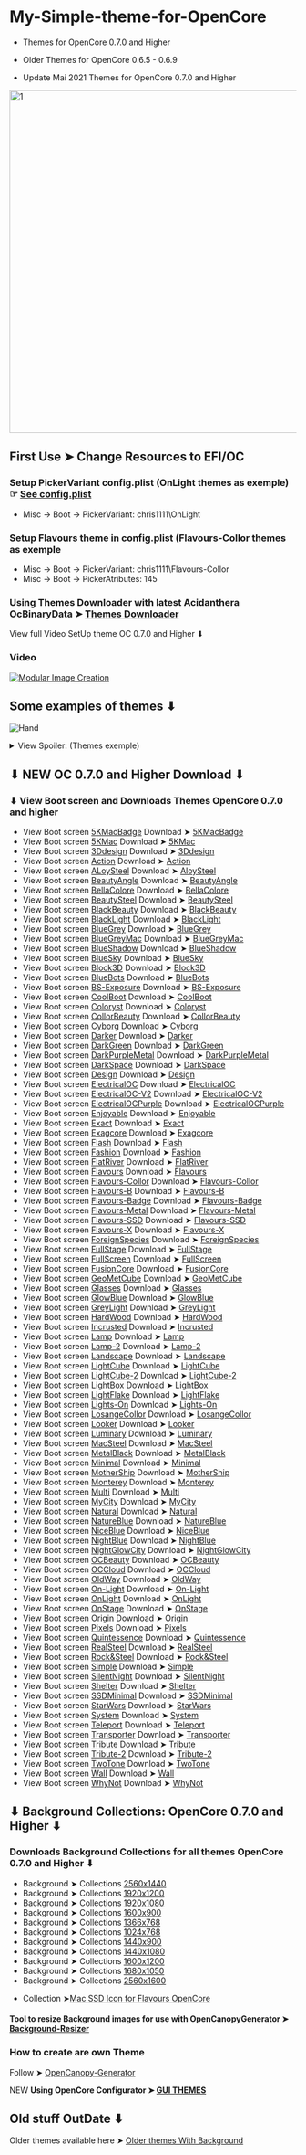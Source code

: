 # My-Simple-theme-for-OpenCore 
- Themes for OpenCore 0.7.0 and Higher
- Older Themes for OpenCore 0.6.5 - 0.6.9

- Update Mai 2021 Themes for OpenCore 0.7.0 and Higher

<img width="600" alt="1" src="https://github.com/chris1111/My-Simple-OC-Themes/raw/master/View%20Boot%200.7/Flavours-X.png">

## First Use ➤  Change Resources to EFI/OC

### Setup PickerVariant config.plist (OnLight themes as exemple)  ☞ [See config.plist](https://user-images.githubusercontent.com/6248794/118682984-f5ce0e00-b7ce-11eb-8e3c-52055b213607.png) 

- Misc -> Boot -> PickerVariant: chris1111\OnLight

### Setup Flavours theme in config.plist (Flavours-Collor themes as exemple

- Misc -> Boot -> PickerVariant: chris1111\Flavours-Collor
- Misc -> Boot -> PickerAtributes: 145

### Using Themes Downloader with latest Acidanthera OcBinaryData ➤ [Themes Downloader](https://github.com/chris1111/My-Simple-OC-Themes/blob/master/Themes%20Downloader.md)

View full Video SetUp theme OC 0.7.0 and Higher ⬇︎

### Video

[![Modular Image Creation](https://i.ibb.co/K5bFrB5/VIDEO.png)](https://youtu.be/Vro0z_DCaRk)

## Some examples of themes ⬇︎

![Hand](https://user-images.githubusercontent.com/6248794/126320160-fc31701d-4b93-48aa-b3d8-ff41f819b873.gif)
<details> <summary> View Spoiler: (Themes exemple)  </summary>

- Flavours-X
<img width="600" alt="1" src="https://github.com/chris1111/My-Simple-OC-Themes/raw/master/View%20Boot%200.7/Flavours-Badge.png">

- Flavours-X
<img width="600" alt="1" src="https://github.com/chris1111/My-Simple-OC-Themes/raw/master/View%20Boot%200.7/Flavours-X.png">

- Flash
<img width="600" alt="1" src="https://github.com/chris1111/My-Simple-OC-Themes/raw/master/View%20Boot%200.7/Flash.png">

- Flavours-Metal
<img width="600" alt="1" src="https://github.com/chris1111/My-Simple-OC-Themes/raw/master/View%20Boot%200.7/Flavours-Metal.png">

- System
<img width="600" alt="1" src="https://github.com/chris1111/My-Simple-OC-Themes/raw/master/View%20Boot%200.7/System.png">

- Flavours-Collor
<img width="600" alt="1" src="https://github.com/chris1111/My-Simple-OC-Themes/raw/master/View%20Boot%200.7/Flavours-Collor.png">

- Flavours-SSD
<img width="600" alt="1" src="https://github.com/chris1111/My-Simple-OC-Themes/raw/master/View%20Boot%200.7/Flavours-SSD.png">

- Flavours-B
<img width="600" alt="1" src="https://github.com/chris1111/My-Simple-OC-Themes/raw/master/View%20Boot%200.7/Flavours-B.png">

- Flavours
<img width="600" alt="1" src="https://github.com/chris1111/My-Simple-OC-Themes/raw/master/View%20Boot%200.7/Flavours.png">

- Looker
<img width="600" alt="1" src="https://github.com/chris1111/My-Simple-OC-Themes/raw/master/View%20Boot%200.7/Looker.png">

- Fashion
<img width="600" alt="1" src="https://github.com/chris1111/My-Simple-OC-Themes/raw/master/View%20Boot%200.7/Fashion.png">

- FlatRiver
<img width="600" alt="1" src="https://github.com/chris1111/My-Simple-OC-Themes/raw/master/View%20Boot%200.7/FlatRiver.png">

- Simple
<img width="600" alt="1" src="https://github.com/chris1111/My-Simple-OC-Themes/raw/master/View%20Boot%200.7/Simple.png">

- CoolBoot
<img width="600" alt="1" src="https://github.com/chris1111/My-Simple-OC-Themes/raw/master/View%20Boot%200.7/CoolBoot.png">

- BlueBots
<img width="600" alt="1" src="https://github.com/chris1111/My-Simple-OC-Themes/raw/master/View%20Boot%200.7/BlueBots.png">

- Block3D
<img width="600" alt="1" src="https://github.com/chris1111/My-Simple-OC-Themes/raw/master/View%20Boot%200.7/Block3D.png">

- NatureBlue
<img width="600" alt="1" src="https://github.com/chris1111/My-Simple-OC-Themes/raw/master/View%20Boot%200.7/NatureBlue.png">

- Landscape
<img width="600" alt="1" src="https://github.com/chris1111/My-Simple-OC-Themes/raw/master/View%20Boot%200.7/Landscape.png">

- BellaColore
<img width="600" alt="1" src="https://github.com/chris1111/My-Simple-OC-Themes/raw/master/View%20Boot%200.7/BellaColore.png">

- BlueSky
<img width="600" alt="1" src="https://github.com/chris1111/My-Simple-OC-Themes/raw/master/View%20Boot%200.7/BlueSky.png">

- Design
<img width="600" alt="1" src="https://github.com/chris1111/My-Simple-OC-Themes/raw/master/View%20Boot%200.7/Design.png">

- Enjoyable
<img width="600" alt="1" src="https://github.com/chris1111/My-Simple-OC-Themes/raw/master/View%20Boot%200.7/Enjoyable.png">

- MyCity
<img width="600" alt="1" src="https://github.com/chris1111/My-Simple-OC-Themes/raw/master/View%20Boot%200.7/MyCity.png">

- Natural
<img width="600" alt="1" src="https://github.com/chris1111/My-Simple-OC-Themes/raw/master/View%20Boot%200.7/Natural.png">

- OldWay
<img width="600" alt="1" src="https://github.com/chris1111/My-Simple-OC-Themes/raw/master/View%20Boot%200.7/OldWay.png">

- 5KMacBadge
<img width="600" alt="1" src="https://github.com/chris1111/My-Simple-OC-Themes/raw/master/View%20Boot%200.7/5KMacBadge.png">

- 5KMac
<img width="600" alt="1" src="https://github.com/chris1111/My-Simple-OC-Themes/raw/master/View%20Boot%200.7/5KMac.png">

- SSDMinimal
<img width="600" alt="1" src="https://github.com/chris1111/My-Simple-OC-Themes/raw/master/View%20Boot%200.7/SSDMinimal.png">

- Minimal
<img width="600" alt="1" src="https://github.com/chris1111/My-Simple-OC-Themes/raw/master/View%20Boot%200.7/Minimal.png">

- Tribute-2
<img width="600" alt="1" src="https://github.com/chris1111/My-Simple-OC-Themes/raw/master/View%20Boot%200.7/Tribute-2.png">

- Monterey
<img width="600" alt="1" src="https://github.com/chris1111/My-Simple-OC-Themes/raw/master/View%20Boot%200.7/Monterey.png">

- NightBlue
<img width="600" alt="1" src="https://github.com/chris1111/My-Simple-OC-Themes/raw/master/View%20Boot%200.7/NightBlue.png">

- SilentNight
<img width="600" alt="1" src="https://github.com/chris1111/My-Simple-OC-Themes/raw/master/View%20Boot%200.7/SilentNight.png">

- AloySteel
<img width="600" alt="1" src="https://github.com/chris1111/My-Simple-OC-Themes/raw/master/View%20Boot%200.7/AloySteel.png">

- Coloryst
<img width="600" alt="1" src="https://github.com/chris1111/My-Simple-OC-Themes/raw/master/View%20Boot%200.7/Coloryst.png">

- Glasses
<img width="600" alt="1" src="https://github.com/chris1111/My-Simple-OC-Themes/raw/master/View%20Boot%200.7/Glasses.png">

- MotherShip
<img width="600" alt="1" src="https://github.com/chris1111/My-Simple-OC-Themes/raw/master/View%20Boot%200.7/MotherShip.png">

- Cyborg
<img width="600" alt="1" src="https://github.com/chris1111/My-Simple-OC-Themes/raw/master/View%20Boot%200.7/Cyborg.png">

- Shelter
<img width="600" alt="1" src="https://github.com/chris1111/My-Simple-OC-Themes/raw/master/View%20Boot%200.7/Shelter1.png">

- Luminary
<img width="600" alt="1" src="https://github.com/chris1111/My-Simple-OC-Themes/raw/master/View%20Boot%200.7/Luminary.png">

- NiceBlue
<img width="600" alt="1" src="https://github.com/chris1111/My-Simple-OC-Themes/raw/master/View%20Boot%200.7/NiceBlue.png">

- BLueGreyMac
<img width="600" alt="1" src="https://github.com/chris1111/My-Simple-OC-Themes/raw/master/View%20Boot%200.7/BlueGreyMac.png">
  
- BeautySteel
<img width="600" alt="1" src="https://github.com/chris1111/My-Simple-OC-Themes/raw/master/View%20Boot%200.7/BeautySteel.png">

- Tribute
<img width="600" alt="1" src="https://github.com/chris1111/My-Simple-OC-Themes/raw/master/View%20Boot%200.7/Tribute.png">
  
- OnStage
<img width="600" alt="2" src="https://github.com/chris1111/My-Simple-OC-Themes/raw/master/View%20Boot%200.7/OnStage.png">
  
- RealSteel
<img width="600" alt="2" src="https://github.com/chris1111/My-Simple-OC-Themes/raw/master/View%20Boot%200.7/RealSteel.png">
  
- ElectricalOCPurple
<img width="600" alt="3" src="https://github.com/chris1111/My-Simple-OC-Themes/raw/master/View%20Boot%200.7/ElectricalOCPurple.png">
  
- OnLight
<img width="600" alt="4" src="https://github.com/chris1111/My-Simple-OC-Themes/raw/master/View%20Boot%200.7/OnLight.png">

- Multi
<img width="600" alt="1" src="https://github.com/chris1111/My-Simple-OC-Themes/raw/master/View%20Boot%200.7/Multi.png">
  
- MetalBlack
<img width="600" alt="5" src="https://github.com/chris1111/My-Simple-OC-Themes/raw/master/View%20Boot%200.7/MetalBlack.png">
  
- Quintessence
<img width="600" alt="5" src="https://github.com/chris1111/My-Simple-OC-Themes/raw/master/View%20Boot%200.7/Quintessence.png">
  
- BlueGrey
<img width="600" alt="5" src="https://github.com/chris1111/My-Simple-OC-Themes/raw/master/View%20Boot%200.7/BlueGrey.png">
  
- CollorBeauty
<img width="600" alt="5" src="https://github.com/chris1111/My-Simple-OC-Themes/raw/master/View%20Boot%200.7/CollorBeauty.png">
  
</details>
  
</p>



## ⬇︎ NEW OC 0.7.0 and Higher Download ⬇︎


### ⬇︎ View Boot screen and Downloads Themes OpenCore 0.7.0 and higher

- View Boot screen [5KMacBadge](https://github.com/chris1111/My-Simple-OC-Themes/raw/master/View%20Boot%200.7/5KMacBadge.png) Download ➤ [5KMacBadge](https://github.com/chris1111/My-Simple-OC-Themes/raw/master/Resources-0.7.0/5KMacBadge.zip)
- View Boot screen [5KMac](https://github.com/chris1111/My-Simple-OC-Themes/raw/master/View%20Boot%200.7/5KMac.png) Download ➤ [5KMac](https://github.com/chris1111/My-Simple-OC-Themes/raw/master/Resources-0.7.0/5KMac.zip)
- View Boot screen [3Ddesign](https://github.com/chris1111/My-Simple-OC-Themes/raw/master/View%20Boot%200.7/3Ddesign.png) Download ➤ [3Ddesign](https://github.com/chris1111/My-Simple-OC-Themes/raw/master/Resources-0.7.0/3Ddesign.zip)
- View Boot screen [Action](https://github.com/chris1111/My-Simple-OC-Themes/raw/master/View%20Boot%200.7/Action.png) Download ➤ [Action](https://github.com/chris1111/My-Simple-OC-Themes/raw/master/Resources-0.7.0/Action.zip)
- View Boot screen [ALoySteel](https://github.com/chris1111/My-Simple-OC-Themes/raw/master/View%20Boot%200.7/AloySteel.png) Download ➤ [AloySteel](https://github.com/chris1111/My-Simple-OC-Themes/raw/master/Resources-0.7.0/AloySteel.zip)
- View Boot screen [BeautyAngle](https://github.com/chris1111/My-Simple-OC-Themes/raw/master/View%20Boot%200.7/BeautyAngle.png) Download ➤ [BeautyAngle](https://github.com/chris1111/My-Simple-OC-Themes/raw/master/Resources-0.7.0/BeautyAngle.zip) 
- View Boot screen [BellaColore](https://github.com/chris1111/My-Simple-OC-Themes/raw/master/View%20Boot%200.7/BellaColore.png) Download ➤ [BellaColore](https://github.com/chris1111/My-Simple-OC-Themes/raw/master/Resources-0.7.0/BellaColore.zip)
- View Boot screen [BeautySteel](https://github.com/chris1111/My-Simple-OC-Themes/raw/master/View%20Boot%200.7/BeautySteel.png) Download ➤  [BeautySteel](https://github.com/chris1111/My-Simple-OC-Themes/raw/master/Resources-0.7.0/BeautySteel.zip)
- View Boot screen [BlackBeauty](https://github.com/chris1111/My-Simple-OC-Themes/raw/master/View%20Boot%200.7/BlackBeauty.png) Download ➤ [BlackBeauty](https://github.com/chris1111/My-Simple-OC-Themes/raw/master/Resources-0.7.0/BlackBeauty.zip)
- View Boot screen [BlackLight](https://github.com/chris1111/My-Simple-OC-Themes/raw/master/View%20Boot%200.7/BlackLight.png) Download ➤ [BlackLight](https://github.com/chris1111/My-Simple-OC-Themes/raw/master/Resources-0.7.0/BlackLight.zip)
- View Boot screen [BlueGrey](https://github.com/chris1111/My-Simple-OC-Themes/raw/master/View%20Boot%200.7/BlueGrey.png) Download ➤ [BlueGrey](https://github.com/chris1111/My-Simple-OC-Themes/raw/master/Resources-0.7.0/BlueGrey.zip)
- View Boot screen [BlueGreyMac](https://github.com/chris1111/My-Simple-OC-Themes/raw/master/View%20Boot%200.7/BlueGreyMac.png) Download ➤ [BlueGreyMac](https://github.com/chris1111/My-Simple-OC-Themes/raw/master/Resources-0.7.0/BlueGreyMac.zip)
- View Boot screen [BlueShadow](https://github.com/chris1111/My-Simple-OC-Themes/raw/master/View%20Boot%200.7/BlueShadow.png) Download ➤ [BlueShadow](https://github.com/chris1111/My-Simple-OC-Themes/raw/master/Resources-0.7.0/BlueShadow.zip)
- View Boot screen [BlueSky](https://github.com/chris1111/My-Simple-OC-Themes/raw/master/View%20Boot%200.7/BlueSky.png) Download ➤ [BlueSky](https://github.com/chris1111/My-Simple-OC-Themes/raw/master/Resources-0.7.0/BlueSky.zip)
- View Boot screen [Block3D](https://github.com/chris1111/My-Simple-OC-Themes/raw/master/View%20Boot%200.7/Block3D.png) Download ➤ [Block3D](https://github.com/chris1111/My-Simple-OC-Themes/raw/master/Resources-0.7.0/Block3D.zip)
- View Boot screen [BlueBots](https://github.com/chris1111/My-Simple-OC-Themes/raw/master/View%20Boot%200.7/BlueBots.png) Download ➤ [BlueBots](https://github.com/chris1111/My-Simple-OC-Themes/raw/master/Resources-0.7.0/BlueBots.zip)
- View Boot screen [BS-Exposure](https://github.com/chris1111/My-Simple-OC-Themes/raw/master/View%20Boot%200.7/BS-Exposure.png) Download ➤ [BS-Exposure](https://github.com/chris1111/My-Simple-OC-Themes/raw/master/Resources-0.7.0/BS-Exposure.zip)
- View Boot screen [CoolBoot](https://github.com/chris1111/My-Simple-OC-Themes/raw/master/View%20Boot%200.7/CoolBoot.png) Download ➤ [CoolBoot](https://github.com/chris1111/My-Simple-OC-Themes/raw/master/Resources-0.7.0/CoolBoot.zip)
- View Boot screen [Coloryst](https://github.com/chris1111/My-Simple-OC-Themes/raw/master/View%20Boot%200.7/Coloryst.png) Download ➤ [Coloryst](https://github.com/chris1111/My-Simple-OC-Themes/raw/master/Resources-0.7.0/Coloryst.zip)
- View Boot screen [CollorBeauty](https://github.com/chris1111/My-Simple-OC-Themes/raw/master/View%20Boot%200.7/CollorBeauty.png) Download ➤ [CollorBeauty](https://github.com/chris1111/My-Simple-OC-Themes/raw/master/Resources-0.7.0/CollorBeauty.zip)
- View Boot screen [Cyborg](https://github.com/chris1111/My-Simple-OC-Themes/raw/master/View%20Boot%200.7/Cyborg.png) Download ➤ [Cyborg](https://github.com/chris1111/My-Simple-OC-Themes/raw/master/Resources-0.7.0/Cyborg.zip)
- View Boot screen [Darker](https://github.com/chris1111/My-Simple-OC-Themes/raw/master/View%20Boot%200.7/Darker.png) Download ➤ [Darker](https://github.com/chris1111/My-Simple-OC-Themes/raw/master/Resources-0.7.0/Darker.zip)
- View Boot screen [DarkGreen](https://github.com/chris1111/My-Simple-OC-Themes/raw/master/View%20Boot%200.7/DarkGreen.png) Download ➤ [DarkGreen](https://github.com/chris1111/My-Simple-OC-Themes/raw/master/Resources-0.7.0/DarkGreen.zip)
- View Boot screen [DarkPurpleMetal](https://github.com/chris1111/My-Simple-OC-Themes/raw/master/View%20Boot%200.7/DarkPurpleMetal.png) Download ➤ [DarkPurpleMetal](https://github.com/chris1111/My-Simple-OC-Themes/raw/master/Resources-0.7.0/DarkPurpleMetal.zip)
- View Boot screen [DarkSpace](https://github.com/chris1111/My-Simple-OC-Themes/raw/master/View%20Boot%200.7/DarkSpace.png) Download ➤ [DarkSpace](https://github.com/chris1111/My-Simple-OC-Themes/raw/master/Resources-0.7.0/DarkSpace.zip)
- View Boot screen [Design](https://github.com/chris1111/My-Simple-OC-Themes/raw/master/View%20Boot%200.7/Design.png) Download ➤ [Design](https://github.com/chris1111/My-Simple-OC-Themes/raw/master/Resources-0.7.0/Design.zip)
- View Boot screen [ElectricalOC](https://github.com/chris1111/My-Simple-OC-Themes/raw/master/View%20Boot%200.7/ElectricalOC.png) Download ➤ [ElectricalOC](https://github.com/chris1111/My-Simple-OC-Themes/raw/master/Resources-0.7.0/ElectricalOC.zip) 
- View Boot screen [ElectricalOC-V2](https://github.com/chris1111/My-Simple-OC-Themes/raw/master/View%20Boot%200.7/ElectricalOC-V2.png) Download ➤ [ElectricalOC-V2](https://github.com/chris1111/My-Simple-OC-Themes/raw/master/Resources-0.7.0/ElectricalOC-V2.zip)
- View Boot screen [ElectricalOCPurple](https://github.com/chris1111/My-Simple-OC-Themes/raw/master/View%20Boot%200.7/ElectricalOCPurple.png) Download ➤ [ElectricalOCPurple](https://github.com/chris1111/My-Simple-OC-Themes/raw/master/Resources-0.7.0/ElectricalOCPurple.zip)
- View Boot screen [Enjoyable](https://github.com/chris1111/My-Simple-OC-Themes/raw/master/View%20Boot%200.7/Enjoyable.png) Download ➤ [Enjoyable](https://github.com/chris1111/My-Simple-OC-Themes/raw/master/Resources-0.7.0/Enjoyable.zip) 
- View Boot screen [Exact](https://github.com/chris1111/My-Simple-OC-Themes/raw/master/View%20Boot%200.7/Exact.png) Download ➤ [Exact](https://github.com/chris1111/My-Simple-OC-Themes/raw/master/Resources-0.7.0/Exact.zip) 
- View Boot screen [Exagcore](https://github.com/chris1111/My-Simple-OC-Themes/raw/master/View%20Boot%200.7/Exagcore.png) Download ➤ [Exagcore](https://github.com/chris1111/My-Simple-OC-Themes/raw/master/Resources-0.7.0/Exagcore.zip) 
- View Boot screen [Flash](https://github.com/chris1111/My-Simple-OC-Themes/raw/master/View%20Boot%200.7/Flash.png) Download ➤ [Flash](https://github.com/chris1111/My-Simple-OC-Themes/raw/master/Resources-0.7.0/Flash.zip)
- View Boot screen [Fashion](https://github.com/chris1111/My-Simple-OC-Themes/raw/master/View%20Boot%200.7/Fashion.png) Download ➤ [Fashion](https://github.com/chris1111/My-Simple-OC-Themes/raw/master/Resources-0.7.0/Fashion.zip)
- View Boot screen [FlatRiver](https://github.com/chris1111/My-Simple-OC-Themes/raw/master/View%20Boot%200.7/FlatRiver.png) Download ➤ [FlatRiver](https://github.com/chris1111/My-Simple-OC-Themes/raw/master/Resources-0.7.0/FlatRiver.zip)
- View Boot screen [Flavours](https://github.com/chris1111/My-Simple-OC-Themes/raw/master/View%20Boot%200.7/Flavours.png) Download ➤ [Flavours](https://github.com/chris1111/My-Simple-OC-Themes/raw/master/Resources-0.7.0/Flavours.zip)
- View Boot screen [Flavours-Collor](https://github.com/chris1111/My-Simple-OC-Themes/raw/master/View%20Boot%200.7/Flavours-Collor.png) Download ➤ [Flavours-Collor](https://github.com/chris1111/My-Simple-OC-Themes/raw/master/Resources-0.7.0/Flavours-Collor.zip)
- View Boot screen [Flavours-B](https://github.com/chris1111/My-Simple-OC-Themes/raw/master/View%20Boot%200.7/Flavours-B.png) Download ➤ [Flavours-B](https://github.com/chris1111/My-Simple-OC-Themes/raw/master/Resources-0.7.0/Flavours-B.zip)
- View Boot screen [Flavours-Badge](https://github.com/chris1111/My-Simple-OC-Themes/raw/master/View%20Boot%200.7/Flavours-Badge.png) Download ➤ [Flavours-Badge](https://github.com/chris1111/My-Simple-OC-Themes/raw/master/Resources-0.7.0/Flavours-Badge.zip)
- View Boot screen [Flavours-Metal](https://github.com/chris1111/My-Simple-OC-Themes/raw/master/View%20Boot%200.7/Flavours-Metal.png) Download ➤ [Flavours-Metal](https://github.com/chris1111/My-Simple-OC-Themes/raw/master/Resources-0.7.0/Flavours-Metal.zip)
- View Boot screen [Flavours-SSD](https://github.com/chris1111/My-Simple-OC-Themes/raw/master/View%20Boot%200.7/Flavours-SSD.png) Download ➤ [Flavours-SSD](https://github.com/chris1111/My-Simple-OC-Themes/raw/master/Resources-0.7.0/Flavours-SSD.zip)
- View Boot screen [Flavours-X](https://github.com/chris1111/My-Simple-OC-Themes/raw/master/View%20Boot%200.7/Flavours-X.png) Download ➤ [Flavours-X](https://github.com/chris1111/My-Simple-OC-Themes/raw/master/Resources-0.7.0/Flavours-X.zip)
- View Boot screen [ForeignSpecies](https://github.com/chris1111/My-Simple-OC-Themes/raw/master/View%20Boot%200.7/ForeignSpecies.png) Download ➤ [ForeignSpecies](https://github.com/chris1111/My-Simple-OC-Themes/raw/master/Resources-0.7.0/ForeignSpecies.zip)
- View Boot screen [FullStage](https://github.com/chris1111/My-Simple-OC-Themes/raw/master/View%20Boot%200.7/FullStage.png) Download ➤ [FullStage](https://github.com/chris1111/My-Simple-OC-Themes/raw/master/Resources-0.7.0/FullStage.zip)
- View Boot screen [FullScreen](https://github.com/chris1111/My-Simple-OC-Themes/raw/master/View%20Boot%200.7/FullScreen.png) Download ➤ [FullScreen](https://github.com/chris1111/My-Simple-OC-Themes/raw/master/Resources-0.7.0/FullScreen.zip)
- View Boot screen [FusionCore](https://github.com/chris1111/My-Simple-OC-Themes/raw/master/View%20Boot%200.7/FusionCore.png) Download ➤ [FusionCore](https://github.com/chris1111/My-Simple-OC-Themes/raw/master/Resources-0.7.0/FusionCore.zip)
- View Boot screen [GeoMetCube](https://github.com/chris1111/My-Simple-OC-Themes/raw/master/View%20Boot%200.7/GeoMetCube.png) Download ➤ [GeoMetCube](https://github.com/chris1111/My-Simple-OC-Themes/raw/master/Resources-0.7.0/GeoMetCube.zip)
- View Boot screen [Glasses](https://github.com/chris1111/My-Simple-OC-Themes/raw/master/View%20Boot%200.7/Glasses.png) Download ➤ [Glasses](https://github.com/chris1111/My-Simple-OC-Themes/raw/master/Resources-0.7.0/Glasses.zip)
- View Boot screen [GlowBlue](https://github.com/chris1111/My-Simple-OC-Themes/raw/master/View%20Boot%200.7/GlowBlue.png) Download ➤ [GlowBlue](https://github.com/chris1111/My-Simple-OC-Themes/raw/master/Resources-0.7.0/GlowBlue.zip)
- View Boot screen [GreyLight](https://github.com/chris1111/My-Simple-OC-Themes/raw/master/View%20Boot%200.7/GreyLight.png) Download ➤ [GreyLight](https://github.com/chris1111/My-Simple-OC-Themes/raw/master/Resources-0.7.0/GreyLight.zip)
- View Boot screen [HardWood](https://github.com/chris1111/My-Simple-OC-Themes/raw/master/View%20Boot%200.7/HardWood.png) Download ➤ [HardWood](https://github.com/chris1111/My-Simple-OC-Themes/raw/master/Resources-0.7.0/HardWood.zip)
- View Boot screen [Incrusted](https://github.com/chris1111/My-Simple-OC-Themes/raw/master/View%20Boot%200.7/Incrusted.png) Download ➤ [Incrusted](https://github.com/chris1111/My-Simple-OC-Themes/raw/master/Resources-0.7.0/Incrusted.zip) 
- View Boot screen [Lamp](https://github.com/chris1111/My-Simple-OC-Themes/raw/master/View%20Boot%200.7/Lamp.png) Download ➤ [Lamp](https://github.com/chris1111/My-Simple-OC-Themes/raw/master/Resources-0.7.0/Lamp.zip) 
- View Boot screen [Lamp-2](https://github.com/chris1111/My-Simple-OC-Themes/raw/master/View%20Boot%200.7/Lamp-2.png) Download ➤ [Lamp-2](https://github.com/chris1111/My-Simple-OC-Themes/raw/master/Resources-0.7.0/Lamp-2.zip) 
- View Boot screen [Landscape](https://github.com/chris1111/My-Simple-OC-Themes/raw/master/View%20Boot%200.7/Landscape.png) Download ➤ [Landscape](https://github.com/chris1111/My-Simple-OC-Themes/raw/master/Resources-0.7.0/Landscape.zip)
- View Boot screen [LightCube](https://github.com/chris1111/My-Simple-OC-Themes/raw/master/View%20Boot%200.7/LightCube.png) Download ➤ [LightCube](https://github.com/chris1111/My-Simple-OC-Themes/raw/master/Resources-0.7.0/LightCube.zip)
- View Boot screen [LightCube-2](https://github.com/chris1111/My-Simple-OC-Themes/raw/master/View%20Boot%200.7/LightCube-2.png) Download ➤ [LightCube-2](https://github.com/chris1111/My-Simple-OC-Themes/raw/master/Resources-0.7.0/LightCube-2.zip)
- View Boot screen [LightBox](https://github.com/chris1111/My-Simple-OC-Themes/raw/master/View%20Boot%200.7/LightBox.png) Download ➤ [LightBox](https://github.com/chris1111/My-Simple-OC-Themes/raw/master/Resources-0.7.0/LightBox.zip)
- View Boot screen [LightFlake](https://github.com/chris1111/My-Simple-OC-Themes/raw/master/View%20Boot%200.7/LightFlake.png) Download ➤ [LightFlake](https://github.com/chris1111/My-Simple-OC-Themes/raw/master/Resources-0.7.0/LightFlake.zip)
- View Boot screen [Lights-On](https://github.com/chris1111/My-Simple-OC-Themes/raw/master/View%20Boot%200.7/Lights-On.png) Download ➤ [Lights-On](https://github.com/chris1111/My-Simple-OC-Themes/raw/master/Resources-0.7.0/Lights-On.zip)
- View Boot screen [LosangeCollor](https://github.com/chris1111/My-Simple-OC-Themes/raw/master/View%20Boot%200.7/LosangeCollor.png) Download ➤ [LosangeCollor](https://github.com/chris1111/My-Simple-OC-Themes/raw/master/Resources-0.7.0/LosangeCollor.zip)
- View Boot screen [Looker](https://github.com/chris1111/My-Simple-OC-Themes/raw/master/View%20Boot%200.7/Looker.png) Download ➤ [Looker](https://github.com/chris1111/My-Simple-OC-Themes/raw/master/Resources-0.7.0/Looker.zip)
- View Boot screen [Luminary](https://github.com/chris1111/My-Simple-OC-Themes/raw/master/View%20Boot%200.7/Luminary.png) Download ➤ [Luminary](https://github.com/chris1111/My-Simple-OC-Themes/raw/master/Resources-0.7.0/Luminary.zip)
- View Boot screen [MacSteel](https://github.com/chris1111/My-Simple-OC-Themes/raw/master/View%20Boot%200.7/MacSteel.png) Download ➤ [MacSteel](https://github.com/chris1111/My-Simple-OC-Themes/raw/master/Resources-0.7.0/MacSteel.zip)
- View Boot screen [MetalBlack](https://github.com/chris1111/My-Simple-OC-Themes/raw/master/View%20Boot%200.7/MetalBlack.png) Download ➤ [MetalBlack](https://github.com/chris1111/My-Simple-OC-Themes/raw/master/Resources-0.7.0/MetalBlack.zip)
- View Boot screen [Minimal](https://github.com/chris1111/My-Simple-OC-Themes/raw/master/View%20Boot%200.7/Minimal.png) Download ➤ [Minimal](https://github.com/chris1111/My-Simple-OC-Themes/raw/master/Resources-0.7.0/Minimal.zip)
- View Boot screen [MotherShip](https://github.com/chris1111/My-Simple-OC-Themes/raw/master/View%20Boot%200.7/MotherShip.png) Download ➤ [MotherShip](https://github.com/chris1111/My-Simple-OC-Themes/raw/master/Resources-0.7.0/MotherShip.zip)
- View Boot screen [Monterey](https://github.com/chris1111/My-Simple-OC-Themes/raw/master/View%20Boot%200.7/Monterey.png) Download ➤ [Monterey](https://github.com/chris1111/My-Simple-OC-Themes/raw/master/Resources-0.7.0/Monterey.zip)
- View Boot screen [Multi](https://github.com/chris1111/My-Simple-OC-Themes/raw/master/View%20Boot%200.7/Multi.png) Download ➤ [Multi](https://github.com/chris1111/My-Simple-OC-Themes/raw/master/Resources-0.7.0/Multi.zip)
- View Boot screen [MyCity](https://github.com/chris1111/My-Simple-OC-Themes/raw/master/View%20Boot%200.7/MyCity.png) Download ➤ [MyCity](https://github.com/chris1111/My-Simple-OC-Themes/raw/master/Resources-0.7.0/MyCity.zip)
- View Boot screen [Natural](https://github.com/chris1111/My-Simple-OC-Themes/raw/master/View%20Boot%200.7/Natural.png) Download ➤ [Natural](https://github.com/chris1111/My-Simple-OC-Themes/raw/master/Resources-0.7.0/Natural.zip)
- View Boot screen [NatureBlue](https://github.com/chris1111/My-Simple-OC-Themes/raw/master/View%20Boot%200.7/NatureBlue.png) Download ➤ [NatureBlue](https://github.com/chris1111/My-Simple-OC-Themes/raw/master/Resources-0.7.0/NatureBlue.zip)
- View Boot screen [NiceBlue](https://github.com/chris1111/My-Simple-OC-Themes/raw/master/View%20Boot%200.7/NiceBlue.png) Download ➤ [NiceBlue](https://github.com/chris1111/My-Simple-OC-Themes/raw/master/Resources-0.7.0/NiceBlue.zip)
- View Boot screen [NightBlue](https://github.com/chris1111/My-Simple-OC-Themes/raw/master/View%20Boot%200.7/NightBlue.png) Download ➤ [NightBlue](https://github.com/chris1111/My-Simple-OC-Themes/raw/master/Resources-0.7.0/NightBlue.zip)
- View Boot screen [NightGlowCity](https://github.com/chris1111/My-Simple-OC-Themes/raw/master/View%20Boot%200.7/NightGlowCity.png) Download ➤ [NightGlowCity](https://github.com/chris1111/My-Simple-OC-Themes/raw/master/Resources-0.7.0/NightGlowCity.zip)
- View Boot screen [OCBeauty](https://github.com/chris1111/My-Simple-OC-Themes/raw/master/View%20Boot%200.7/OCBeauty.png) Download ➤ [OCBeauty](https://github.com/chris1111/My-Simple-OC-Themes/raw/master/Resources-0.7.0/OCBeauty.zip)
- View Boot screen [OCCloud](https://github.com/chris1111/My-Simple-OC-Themes/raw/master/View%20Boot%200.7/OCCloud.png) Download ➤ [OCCloud](https://github.com/chris1111/My-Simple-OC-Themes/raw/master/Resources-0.7.0/OCCloud.zip)
- View Boot screen [OldWay](https://github.com/chris1111/My-Simple-OC-Themes/raw/master/View%20Boot%200.7/OldWay.png) Download ➤ [OldWay](https://github.com/chris1111/My-Simple-OC-Themes/raw/master/Resources-0.7.0/OldWay.zip)
- View Boot screen [On-Light](https://github.com/chris1111/My-Simple-OC-Themes/raw/master/View%20Boot%200.7/On-Light.png) Download ➤ [On-Light](https://github.com/chris1111/My-Simple-OC-Themes/raw/master/Resources-0.7.0/On-Light.zip)
- View Boot screen [OnLight](https://github.com/chris1111/My-Simple-OC-Themes/raw/master/View%20Boot%200.7/OnLight.png) Download ➤ [OnLight](https://github.com/chris1111/My-Simple-OC-Themes/raw/master/Resources-0.7.0/OnLight.zip) 
- View Boot screen [OnStage](https://github.com/chris1111/My-Simple-OC-Themes/raw/master/View%20Boot%200.7/OnStage.png) Download ➤ [OnStage](https://github.com/chris1111/My-Simple-OC-Themes/raw/master/Resources-0.7.0/OnStage.zip)
- View Boot screen [Origin](https://github.com/chris1111/My-Simple-OC-Themes/raw/master/View%20Boot%200.7/Origin.png) Download ➤ [Origin](https://github.com/chris1111/My-Simple-OC-Themes/raw/master/Resources-0.7.0/OnLight.zip)
- View Boot screen [Pixels](https://github.com/chris1111/My-Simple-OC-Themes/raw/master/View%20Boot%200.7/Pixels.png) Download ➤ [Pixels](https://github.com/chris1111/My-Simple-OC-Themes/raw/master/Resources-0.7.0/Pixels.zip)
- View Boot screen [Quintessence](https://github.com/chris1111/My-Simple-OC-Themes/raw/master/View%20Boot%200.7/Quintessence.png) Download ➤ [Quintessence](https://github.com/chris1111/My-Simple-OC-Themes/raw/master/Resources-0.7.0/Quintessence.zip)
- View Boot screen [RealSteel](https://github.com/chris1111/My-Simple-OC-Themes/raw/master/View%20Boot%200.7/RealSteel.png) Download ➤ [RealSteel](https://github.com/chris1111/My-Simple-OC-Themes/raw/master/Resources-0.7.0/RealSteel.zip) 
- View Boot screen [Rock&Steel](https://github.com/chris1111/My-Simple-OC-Themes/raw/master/View%20Boot%200.7/Rock%26Steel.png) Download ➤ [Rock&Steel](https://github.com/chris1111/My-Simple-OC-Themes/raw/master/Resources-0.7.0/Rock%26Steel.zip)
- View Boot screen [Simple](https://github.com/chris1111/My-Simple-OC-Themes/raw/master/View%20Boot%200.7/Simple.png) Download ➤ [Simple](https://github.com/chris1111/My-Simple-OC-Themes/raw/master/Resources-0.7.0/Simple.zip)
- View Boot screen [SilentNight](https://github.com/chris1111/My-Simple-OC-Themes/raw/master/View%20Boot%200.7/SilentNight.png) Download ➤ [SilentNight](https://github.com/chris1111/My-Simple-OC-Themes/raw/master/Resources-0.7.0/SilentNight.zip)
- View Boot screen [Shelter](https://github.com/chris1111/My-Simple-OC-Themes/raw/master/View%20Boot%200.7/Shelter1.png) Download ➤ [Shelter](https://github.com/chris1111/My-Simple-OC-Themes/raw/master/Resources-0.7.0/Shelter.zip)
- View Boot screen [SSDMinimal](https://github.com/chris1111/My-Simple-OC-Themes/raw/master/View%20Boot%200.7/SSDMinimal.png) Download ➤ [SSDMinimal](https://github.com/chris1111/My-Simple-OC-Themes/raw/master/Resources-0.7.0/SSDMinimal.zip)
- View Boot screen [StarWars](https://github.com/chris1111/My-Simple-OC-Themes/raw/master/View%20Boot%200.7/StarWars.png) Download ➤ [StarWars](https://github.com/chris1111/My-Simple-OC-Themes/raw/master/Resources-0.7.0/StarWars.zip)
- View Boot screen [System](https://github.com/chris1111/My-Simple-OC-Themes/raw/master/View%20Boot%200.7/System.png) Download ➤ [System](https://github.com/chris1111/My-Simple-OC-Themes/raw/master/Resources-0.7.0/System.zip)
- View Boot screen [Teleport](https://github.com/chris1111/My-Simple-OC-Themes/raw/master/View%20Boot%200.7/Teleport.png) Download ➤ [Teleport](https://github.com/chris1111/My-Simple-OC-Themes/raw/master/Resources-0.7.0/Teleport.zip)
- View Boot screen [Transporter](https://github.com/chris1111/My-Simple-OC-Themes/raw/master/View%20Boot%200.7/Transporter.png) Download ➤ [Transporter](https://github.com/chris1111/My-Simple-OC-Themes/raw/master/Resources-0.7.0/Transporter.zip)
- View Boot screen [Tribute](https://github.com/chris1111/My-Simple-OC-Themes/raw/master/View%20Boot%200.7/Tribute.png) Download ➤ [Tribute](https://github.com/chris1111/My-Simple-OC-Themes/raw/master/Resources-0.7.0/Tribute.zip)
- View Boot screen [Tribute-2](https://github.com/chris1111/My-Simple-OC-Themes/raw/master/View%20Boot%200.7/Tribute-2.png) Download ➤ [Tribute-2](https://github.com/chris1111/My-Simple-OC-Themes/raw/master/Resources-0.7.0/Tribute-2.zip)
- View Boot screen [TwoTone](https://github.com/chris1111/My-Simple-OC-Themes/raw/master/View%20Boot%200.7/TwoTone.png) Download ➤ [TwoTone](https://github.com/chris1111/My-Simple-OC-Themes/raw/master/Resources-0.7.0/TwoTone.zip)
- View Boot screen [Wall](https://github.com/chris1111/My-Simple-OC-Themes/raw/master/View%20Boot%200.7/Wall.png) Download ➤ [Wall](https://github.com/chris1111/My-Simple-OC-Themes/raw/master/Resources-0.7.0/Wall.zip)
- View Boot screen [WhyNot](https://github.com/chris1111/My-Simple-OC-Themes/raw/master/View%20Boot%200.7/WhyNot.png) Download ➤ [WhyNot](https://github.com/chris1111/My-Simple-OC-Themes/raw/master/Resources-0.7.0/WhyNot.zip)

## ⬇︎ Background Collections: OpenCore 0.7.0 and Higher ⬇︎

### Downloads Background Collections for all themes OpenCore 0.7.0 and Higher ⬇︎

- Background ➤ Collections [2560x1440](Background2560x1440/)
- Background ➤ Collections [1920x1200](Background1920x1200/)
- Background ➤ Collections [1920x1080](Background1920x1080/)
- Background ➤ Collections [1600x900](Background1600x900/)
- Background ➤ Collections [1366x768](Background1366x768/)
- Background ➤ Collections [1024x768](Background1024x768/)
- Background ➤ Collections [1440x900](Background1440x900/)
- Background ➤ Collections [1440x1080](Background1440x1080/)
- Background ➤ Collections [1600x1200](Background1600x1200/)
- Background ➤ Collections [1680x1050](Background1680x1050/)
- Background ➤ Collections [2560x1600](Background2560x1600/)

* Collection ➤[Mac SSD Icon for Flavours OpenCore](https://github.com/chris1111/My-Simple-OC-Themes/tree/master/SSD_Icons)

#### Tool to resize Background images for use with OpenCanopyGenerator ➤ [Background-Resizer](https://github.com/chris1111/Background-Resizer)


### How to create are own Theme

Follow ➤ [OpenCanopy-Generator](https://github.com/chris1111/OpenCanopy-Generator)

NEW **Using OpenCore Configurator ➤ [GUI THEMES](https://user-images.githubusercontent.com/6248794/121361342-33701380-c903-11eb-93a4-fbabcc860b22.png)**

## Old stuff OutDate ⬇︎

Older themes available here ➤ [Older themes With Background](https://github.com/chris1111/My-Simple-OC-Themes/tree/master/Resources-0.6.6)
